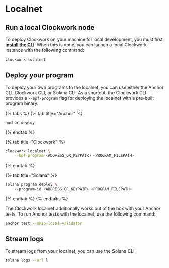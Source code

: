 # Localnet

## Run a local Clockwork node

To deploy Clockwork on your machine for local development, you must first [**install the CLI**](../welcome/installation.md). When this is done, you can launch a local Clockwork instance with the following command:

```bash
clockwork localnet
```

## Deploy your program

To deploy your own programs to the localnet, you can use either the Anchor CLI, Clockwork CLI, or Solana CLI. As a shortcut, the Clockwork CLI provides a `--bpf-program` flag for deploying the localnet with a pre-built program binary.&#x20;

{% tabs %}
{% tab title="Anchor" %}
```sh
anchor deploy
```
{% endtab %}

{% tab title="Clockwork" %}
```sh
clockwork localnet \
    --bpf-program <ADDRESS_OR_KEYPAIR> <PROGRAM_FILEPATH>
```
{% endtab %}

{% tab title="Solana" %}
```bash
solana program deploy \ 
    --program-id <ADDRESS_OR_KEYPAIR> <PROGRAM_FILEPATH>
```
{% endtab %}
{% endtabs %}

The Clockwork localnet additionally works out of the box with your Anchor tests. To run Anchor tests with the localnet, use the following command:

```sh
anchor test --skip-local-validator
```

## Stream logs

To stream logs from your localnet, you can use the Solana CLI.

```bash
solana logs --url l
```
